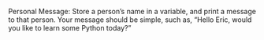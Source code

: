 Personal Message: Store a person’s name in a variable, and print a message to that person. Your message should be simple, such as, “Hello Eric, would you like to learn some Python today?”
